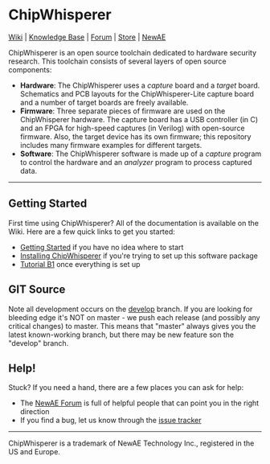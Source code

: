 # ChipWhisperer

[Wiki](https://wiki.newae.com/Main_Page) | [Knowledge Base](https://wiki.newae.com/Category:Knowledge_Base) | [Forum](http://www.newae.com/forum) | [Store](https://store.newae.com) | [NewAE](http://newae.com)

ChipWhisperer is an open source toolchain dedicated to hardware security research. This toolchain consists of several layers of open source components:
* __Hardware__: The ChipWhisperer uses a _capture_ board and a _target_ board. Schematics and PCB layouts for the ChipWhisperer-Lite capture board and a number of target boards are freely available.
* __Firmware__: Three separate pieces of firmware are used on the ChipWhisperer hardware. The capture board has a USB controller (in C) and an FPGA for high-speed captures (in Verilog) with open-source firmware. Also, the target device has its own firmware; this repository includes many firmware examples for different targets.
* __Software__: The ChipWhisperer software is made up of a _capture_ program to control the hardware and an _analyzer_ program to process captured data.

---

## Getting Started
First time using ChipWhisperer? All of the documentation is available on the Wiki. Here are a few quick links to get you started:
* [Getting Started](https://wiki.newae.com/Getting_Started) if you have no idea where to start
* [Installing ChipWhisperer](https://wiki.newae.com/Installing_ChipWhisperer) if you're trying to set up this software package
* [Tutorial B1](https://wiki.newae.com/Tutorial_B1_Building_a_SimpleSerial_Project) once everything is set up

## GIT Source
Note all development occurs on the [develop](https://github.com/newaetech/chipwhisperer/tree/develop) branch. If you are looking for bleeding edge it's NOT on master - we push each release (and possibly any critical changes) to master. This means that "master" always gives you the latest known-working branch, but there may be new feature son the "develop" branch.

## Help!
Stuck? If you need a hand, there are a few places you can ask for help:
* The [NewAE Forum](https://www.newae.com/forum/) is full of helpful people that can point you in the right direction
* If you find a bug, let us know through the [issue tracker](https://github.com/newaetech/chipwhisperer/issues)

---

ChipWhisperer is a trademark of NewAE Technology Inc., registered in the US and Europe.
